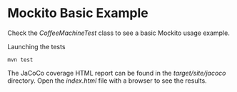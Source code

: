 Mockito Basic Example
===================

Check the *CoffeeMachineTest* class to see a basic Mockito usage example.

Launching the tests

    mvn test

The JaCoCo coverage HTML report can be found in the *target/site/jacoco* directory. Open the
*index.html* file with a browser to see the results.
